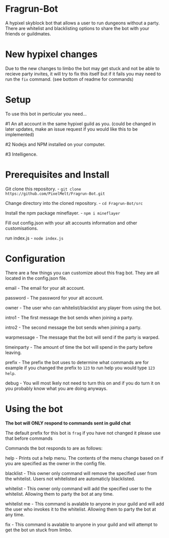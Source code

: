 # Fragrun-Bot
A hypixel skyblock bot that allows a user to run dungeons without a party. There are whitelist and blacklisting options to share the bot with your friends or guildmates.

# New hypixel changes
Due to the new changes to limbo the bot may get stuck and not be able to recieve party invites, it will try to fix this itself but if it fails you may need to run the `fix` command. (see bottom of readme for commands)

# Setup
To use this bot in perticular you need... 

#1 An alt account in the same hypixel guild as you. (could be changed in later updates, make an issue request if you would like this to be implemented)

#2 Nodejs and NPM installed on your computer.

#3 Intelligence.

# Prerequisites and Install

Git clone this repository.  -  `git clone https://github.com/PixelMelt/Fragrun-Bot.git`

Change directory into the cloned repository.  -  `cd Fragrun-Bot/src`

Install the npm package mineflayer.  -  `npm i mineflayer`

Fill out config.json with your alt accounts information and other customisations.

run index.js  -  `node index.js`

# Configuration

There are a few things you can customize about this frag bot. They are all located in the config.json file.

email - The email for your alt account.

password - The password for your alt account.

owner - The user who can whitelist/blacklist any player from using the bot.

intro1 - The first message the bot sends when joining a party.

intro2 - The second message the bot sends when joining a party.

warpmessage - The message that the bot will send if the party is warped.

timeinparty - The amount of time the bot will spend in the party before leaving.

prefix - The prefix the bot uses to determine what commands are for example if you changed the prefix to `123` to run help you would type `123 help`.

debug - You will most lkely not need to turn this on and if you do turn it on you probably know what you are doing anyways.

# Using the bot

**The bot will ONLY respond to commands sent in guild chat**

The default prefix for this bot is `frag` if you have not changed it please use that before commands

Commands the bot responds to are as follows:

<prefix> help  -  Prints out a help menu. The contents of the menu change based on if you are specified as the owner in the config file.

<prefix> blacklist <player>  -  This owner only command will remove the specified user from the whitelist. Users not whitelisted are automaticly blacklisted.

<prefix> whitelist <player>  -  This owner only command will add the specified user to the whitelist. Allowing them to party the bot at any time.

<prefix> whitelist me  -  This command is avalable to anyone in your guild and will add the user who invokes it to the whitelist. Allowing them to party the bot at any time.

<prefix> fix  -  This command is avalable to anyone in your guild and will attempt to get the bot un stuck from limbo.


